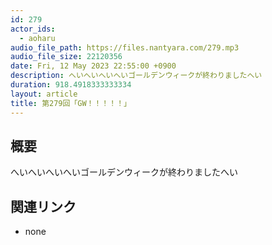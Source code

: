 ```yaml
---
id: 279
actor_ids:
  - aoharu
audio_file_path: https://files.nantyara.com/279.mp3
audio_file_size: 22120356
date: Fri, 12 May 2023 22:55:00 +0900
description: へいへいへいへいゴールデンウィークが終わりましたへい
duration: 918.4918333333334
layout: article
title: 第279回「GW！！！！！」
---
```

## 概要

へいへいへいへいゴールデンウィークが終わりましたへい

## 関連リンク

* none
